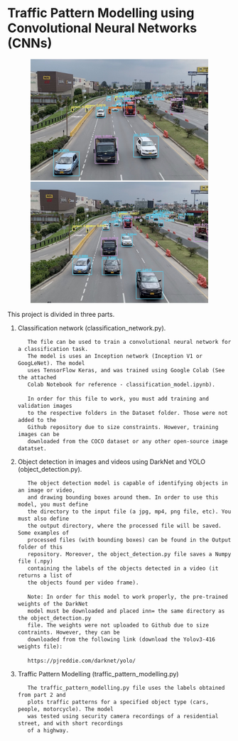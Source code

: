 # Traffic Pattern Modelling using Convolutional Neural Networks (CNNs)

<p float="left" align="center">
  <img src="/Output/Images/highway_2_output.jpg" width="400"  />
  <img src="/Output/Images/highway_3_output.jpg" width="400"  />
</p>

This project is divided in three parts. 

1. Classification network (classification_network.py).

          The file can be used to train a convolutional neural network for a classification task.
          The model is uses an Inception network (Inception V1 or GoogLeNet). The model
          uses TensorFlow Keras, and was trained using Google Colab (See the attached 
          Colab Notebook for reference - classification_model.ipynb).

          In order for this file to work, you must add training and validation images
          to the respective folders in the Dataset folder. Those were not added to the 
          Github repository due to size constraints. However, training images can be 
          downloaded from the COCO dataset or any other open-source image datatset.
   
2. Object detection in images and videos using DarkNet and YOLO (object_detection.py).

          The object detection model is capable of identifying objects in an image or video, 
          and drawing bounding boxes around them. In order to use this model, you must define
          the directory to the input file (a jpg, mp4, png file, etc). You must also define
          the output directory, where the processed file will be saved. Some examples of 
          processed files (with bounding boxes) can be found in the Output folder of this
          repository. Moreover, the object_detection.py file saves a Numpy file (.npy)
          containing the labels of the objects detected in a video (it returns a list of 
          the objects found per video frame). 

          Note: In order for this model to work properly, the pre-trained weights of the DarkNet
          model must be downloaded and placed inn= the same directory as the object_detection.py
          file. The weights were not uploaded to Github due to size contraints. However, they can be
          downloaded from the following link (download the Yolov3-416 weights file):

          https://pjreddie.com/darknet/yolo/

   
3. Traffic Pattern Modelling (traffic_pattern_modelling.py)

          The traffic_pattern_modelling.py file uses the labels obtained from part 2 and
          plots traffic patterns for a specified object type (cars, people, motorcycle). The model
          was tested using security camera recordings of a residential street, and with short recordings 
          of a highway.
   
   
